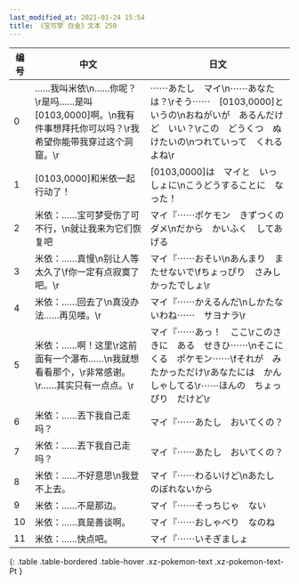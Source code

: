 ```yaml
---
last_modified_at: 2021-01-24 15:54
title: 《宝可梦 白金》文本 250
---
```

| 编号 | 中文 | 日文 |
| ---- | ---- | ---- |
| 0 | ……我叫米依\n……你呢？\r是吗……是叫[0103,0000]啊。\n我有件事想拜托你可以吗？\r我希望你能带我穿过这个洞窟。\r | ⋯⋯あたし　マイ\n⋯⋯あなたは？\rそう⋯⋯　[0103,0000]というの\nおねがいが　あるんだけど　いい？\rこの　どうくつ　ぬけたいの\nつれていって　くれるよね\r |
| 1 | [0103,0000]和米依一起行动了！ | [0103,0000]は　マイと　いっしょに\nこうどうすることに　なった！ |
| 2 | 米依：……宝可梦受伤了可不行，\n就让我来为它们恢复吧 | マイ『⋯⋯ポケモン　きずつくの　ダメ\nだから　かいふく　してあげる |
| 3 | 米依：……真慢\n别让人等太久了\f你一定有点寂寞了吧。\r | マイ『⋯⋯おそい\nあんまり　またせないで\fちょっぴり　さみしかったでしょ\r |
| 4 | 米依：……回去了\n真没办法……再见喽。\r | マイ『⋯⋯かえるんだ\nしかたないわね⋯⋯　サヨナラ\r |
| 5 | 米依：……啊！这里\r这前面有一个瀑布……\n我就想看看那个，\r非常感谢。\r……其实只有一点点。\r | マイ『⋯⋯あっ！　ここ\rこのさきに　ある　せきひ⋯⋯\nそこに　くる　ポケモン⋯⋯\fそれが　みたかっただけ\rあなたには　かんしゃしてる\r⋯⋯ほんの　ちょっぴり　だけど\r |
| 6 | 米依：……丟下我自己走吗？ | マイ『⋯⋯あたし　おいてくの？ |
| 7 | 米依：……丟下我自己走吗？ | マイ『⋯⋯あたし　おいてくの？ |
| 8 | 米依：……不好意思\n我登不上去。 | マイ『⋯⋯わるいけど\nあたし　のぼれないから |
| 9 | 米依：……不是那边。 | マイ『⋯⋯そっちじゃ　ない |
| 10 | 米依：……真是善谈啊。 | マイ『⋯⋯おしゃべり　なのね |
| 11 | 米依：……快点吧。 | マイ『⋯⋯いそぎましょ |
{: .table .table-bordered .table-hover .xz-pokemon-text .xz-pokemon-text-Pt }